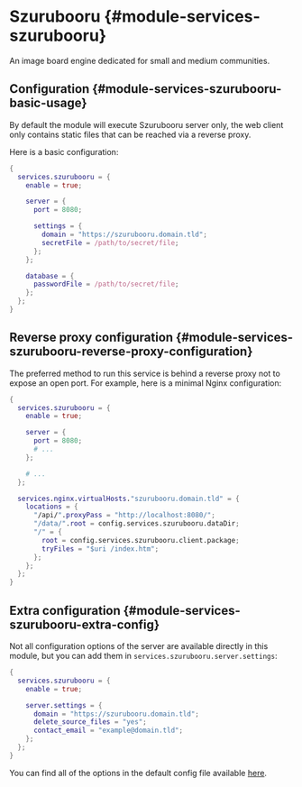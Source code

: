 # Szurubooru {#module-services-szurubooru}

An image board engine dedicated for small and medium communities.

## Configuration {#module-services-szurubooru-basic-usage}

By default the module will execute Szurubooru server only, the web client only contains static files that can be reached via a reverse proxy.

Here is a basic configuration:

```nix
{
  services.szurubooru = {
    enable = true;

    server = {
      port = 8080;

      settings = {
        domain = "https://szurubooru.domain.tld";
        secretFile = /path/to/secret/file;
      };
    };

    database = {
      passwordFile = /path/to/secret/file;
    };
  };
}
```

## Reverse proxy configuration {#module-services-szurubooru-reverse-proxy-configuration}

The preferred method to run this service is behind a reverse proxy not to expose an open port. For example, here is a minimal Nginx configuration:

```nix
{
  services.szurubooru = {
    enable = true;

    server = {
      port = 8080;
      # ...
    };

    # ...
  };

  services.nginx.virtualHosts."szurubooru.domain.tld" = {
    locations = {
      "/api/".proxyPass = "http://localhost:8080/";
      "/data/".root = config.services.szurubooru.dataDir;
      "/" = {
        root = config.services.szurubooru.client.package;
        tryFiles = "$uri /index.htm";
      };
    };
  };
}
```

## Extra configuration {#module-services-szurubooru-extra-config}

Not all configuration options of the server are available directly in this module, but you can add them in `services.szurubooru.server.settings`:

```nix
{
  services.szurubooru = {
    enable = true;

    server.settings = {
      domain = "https://szurubooru.domain.tld";
      delete_source_files = "yes";
      contact_email = "example@domain.tld";
    };
  };
}
```

You can find all of the options in the default config file available [here](https://github.com/rr-/szurubooru/blob/master/server/config.yaml.dist).
